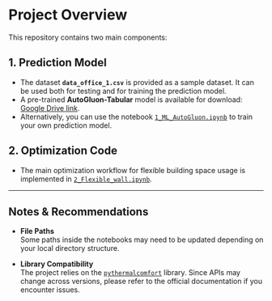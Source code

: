 # Project Overview

This repository contains two main components:

## 1. Prediction Model
- The dataset **`data_office_1.csv`** is provided as a sample dataset. It can be used both for testing and for training the prediction model.  
- A pre-trained **AutoGluon-Tabular** model is available for download: [Google Drive link](https://drive.google.com/drive/folders/1KXjiYUaeBUwdGpdn4ECwri-P5tG1W-wa?usp=sharing).  
- Alternatively, you can use the notebook [`1_ML_AutoGluon.ipynb`](1_ML_AutoGluon.ipynb) to train your own prediction model.  

## 2. Optimization Code
- The main optimization workflow for flexible building space usage is implemented in [`2_Flexible_wall.ipynb`](2_Flexible_wall.ipynb).  

---

## Notes & Recommendations
- **File Paths**  
  Some paths inside the notebooks may need to be updated depending on your local directory structure.  

- **Library Compatibility**  
  The project relies on the [`pythermalcomfort`](https://pythermalcomfort.readthedocs.io/) library. Since APIs may change across versions, please refer to the official documentation if you encounter issues.  
